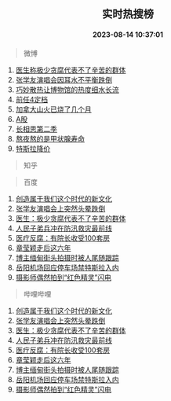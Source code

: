 <div align="center"><h2>实时热搜榜</h2><h4>2023-08-14 10:37:01</h4></div>

> 微博  

1. [医生称极少贪腐代表不了辛苦的群体](https://s.weibo.com/weibo?q=%23%E5%8C%BB%E7%94%9F%E7%A7%B0%E6%9E%81%E5%B0%91%E8%B4%AA%E8%85%90%E4%BB%A3%E8%A1%A8%E4%B8%8D%E4%BA%86%E8%BE%9B%E8%8B%A6%E7%9A%84%E7%BE%A4%E4%BD%93%23&t=31&band_rank=1&Refer=top)<br />
2. [张学友演唱会因耳水不平衡跌倒](https://s.weibo.com/weibo?q=%23%E5%BC%A0%E5%AD%A6%E5%8F%8B%E6%BC%94%E5%94%B1%E4%BC%9A%E5%9B%A0%E8%80%B3%E6%B0%B4%E4%B8%8D%E5%B9%B3%E8%A1%A1%E8%B7%8C%E5%80%92%23&t=31&band_rank=2&Refer=top)<br />
3. [巧妙散热让博物馆的热度细水长流](https://s.weibo.com/weibo?q=%23%E5%B7%A7%E5%A6%99%E6%95%A3%E7%83%AD%E8%AE%A9%E5%8D%9A%E7%89%A9%E9%A6%86%E7%9A%84%E7%83%AD%E5%BA%A6%E7%BB%86%E6%B0%B4%E9%95%BF%E6%B5%81%23&t=31&band_rank=3&Refer=top)<br />
4. [前任4定档](https://s.weibo.com/weibo?q=%23%E5%89%8D%E4%BB%BB4%E5%AE%9A%E6%A1%A3%23&t=31&band_rank=4&Refer=top)<br />
5. [加拿大山火已烧了几个月](https://s.weibo.com/weibo?q=%E5%8A%A0%E6%8B%BF%E5%A4%A7%E5%B1%B1%E7%81%AB%E5%B7%B2%E7%83%A7%E4%BA%86%E5%87%A0%E4%B8%AA%E6%9C%88&t=31&band_rank=5&Refer=top)<br />
6. [A股](https://s.weibo.com/weibo?q=A%E8%82%A1&t=31&band_rank=6&Refer=top)<br />
7. [长相思第二季](https://s.weibo.com/weibo?q=%E9%95%BF%E7%9B%B8%E6%80%9D%E7%AC%AC%E4%BA%8C%E5%AD%A3&t=31&band_rank=7&Refer=top)<br />
8. [熬夜熬的是甲状腺寿命](https://s.weibo.com/weibo?q=%23%E7%86%AC%E5%A4%9C%E7%86%AC%E7%9A%84%E6%98%AF%E7%94%B2%E7%8A%B6%E8%85%BA%E5%AF%BF%E5%91%BD%23&t=31&band_rank=8&Refer=top)<br />
9. [特斯拉降价](https://s.weibo.com/weibo?q=%E7%89%B9%E6%96%AF%E6%8B%89%E9%99%8D%E4%BB%B7&t=31&band_rank=9&Refer=top)<br />

> 知乎  


> 百度  

1. [创造属于我们这个时代的新文化](https://www.baidu.com/s?wd=%E5%88%9B%E9%80%A0%E5%B1%9E%E4%BA%8E%E6%88%91%E4%BB%AC%E8%BF%99%E4%B8%AA%E6%97%B6%E4%BB%A3%E7%9A%84%E6%96%B0%E6%96%87%E5%8C%96&sa=fyb_news&rsv_dl=fyb_news)<br />
2. [张学友演唱会上突然头晕跌倒](https://www.baidu.com/s?wd=%E5%BC%A0%E5%AD%A6%E5%8F%8B%E6%BC%94%E5%94%B1%E4%BC%9A%E4%B8%8A%E7%AA%81%E7%84%B6%E5%A4%B4%E6%99%95%E8%B7%8C%E5%80%92&sa=fyb_news&rsv_dl=fyb_news)<br />
3. [医生：极少贪腐代表不了辛苦的群体](https://www.baidu.com/s?wd=%E5%8C%BB%E7%94%9F%EF%BC%9A%E6%9E%81%E5%B0%91%E8%B4%AA%E8%85%90%E4%BB%A3%E8%A1%A8%E4%B8%8D%E4%BA%86%E8%BE%9B%E8%8B%A6%E7%9A%84%E7%BE%A4%E4%BD%93&sa=fyb_news&rsv_dl=fyb_news)<br />
4. [人民子弟兵冲在防汛救灾最前线](https://www.baidu.com/s?wd=%E4%BA%BA%E6%B0%91%E5%AD%90%E5%BC%9F%E5%85%B5%E5%86%B2%E5%9C%A8%E9%98%B2%E6%B1%9B%E6%95%91%E7%81%BE%E6%9C%80%E5%89%8D%E7%BA%BF&sa=fyb_news&rsv_dl=fyb_news)<br />
5. [医疗反腐：有院长收受100套房](https://www.baidu.com/s?wd=%E5%8C%BB%E7%96%97%E5%8F%8D%E8%85%90%EF%BC%9A%E6%9C%89%E9%99%A2%E9%95%BF%E6%94%B6%E5%8F%97100%E5%A5%97%E6%88%BF&sa=fyb_news&rsv_dl=fyb_news)<br />
6. [章莹颖走后这六年](https://www.baidu.com/s?wd=%E7%AB%A0%E8%8E%B9%E9%A2%96%E8%B5%B0%E5%90%8E%E8%BF%99%E5%85%AD%E5%B9%B4&sa=fyb_news&rsv_dl=fyb_news)<br />
7. [博主缅甸街头拍摄时被人尾随跟踪](https://www.baidu.com/s?wd=%E5%8D%9A%E4%B8%BB%E7%BC%85%E7%94%B8%E8%A1%97%E5%A4%B4%E6%8B%8D%E6%91%84%E6%97%B6%E8%A2%AB%E4%BA%BA%E5%B0%BE%E9%9A%8F%E8%B7%9F%E8%B8%AA&sa=fyb_news&rsv_dl=fyb_news)<br />
8. [岳阳机场回应停车场禁特斯拉入内](https://www.baidu.com/s?wd=%E5%B2%B3%E9%98%B3%E6%9C%BA%E5%9C%BA%E5%9B%9E%E5%BA%94%E5%81%9C%E8%BD%A6%E5%9C%BA%E7%A6%81%E7%89%B9%E6%96%AF%E6%8B%89%E5%85%A5%E5%86%85&sa=fyb_news&rsv_dl=fyb_news)<br />
9. [摄影师偶然拍到“红色精灵”闪电](https://www.baidu.com/s?wd=%E6%91%84%E5%BD%B1%E5%B8%88%E5%81%B6%E7%84%B6%E6%8B%8D%E5%88%B0%E2%80%9C%E7%BA%A2%E8%89%B2%E7%B2%BE%E7%81%B5%E2%80%9D%E9%97%AA%E7%94%B5&sa=fyb_news&rsv_dl=fyb_news)<br />

> 哔哩哔哩  

1. [创造属于我们这个时代的新文化](https://www.baidu.com/s?wd=%E5%88%9B%E9%80%A0%E5%B1%9E%E4%BA%8E%E6%88%91%E4%BB%AC%E8%BF%99%E4%B8%AA%E6%97%B6%E4%BB%A3%E7%9A%84%E6%96%B0%E6%96%87%E5%8C%96&sa=fyb_news&rsv_dl=fyb_news)<br />
2. [张学友演唱会上突然头晕跌倒](https://www.baidu.com/s?wd=%E5%BC%A0%E5%AD%A6%E5%8F%8B%E6%BC%94%E5%94%B1%E4%BC%9A%E4%B8%8A%E7%AA%81%E7%84%B6%E5%A4%B4%E6%99%95%E8%B7%8C%E5%80%92&sa=fyb_news&rsv_dl=fyb_news)<br />
3. [医生：极少贪腐代表不了辛苦的群体](https://www.baidu.com/s?wd=%E5%8C%BB%E7%94%9F%EF%BC%9A%E6%9E%81%E5%B0%91%E8%B4%AA%E8%85%90%E4%BB%A3%E8%A1%A8%E4%B8%8D%E4%BA%86%E8%BE%9B%E8%8B%A6%E7%9A%84%E7%BE%A4%E4%BD%93&sa=fyb_news&rsv_dl=fyb_news)<br />
4. [人民子弟兵冲在防汛救灾最前线](https://www.baidu.com/s?wd=%E4%BA%BA%E6%B0%91%E5%AD%90%E5%BC%9F%E5%85%B5%E5%86%B2%E5%9C%A8%E9%98%B2%E6%B1%9B%E6%95%91%E7%81%BE%E6%9C%80%E5%89%8D%E7%BA%BF&sa=fyb_news&rsv_dl=fyb_news)<br />
5. [医疗反腐：有院长收受100套房](https://www.baidu.com/s?wd=%E5%8C%BB%E7%96%97%E5%8F%8D%E8%85%90%EF%BC%9A%E6%9C%89%E9%99%A2%E9%95%BF%E6%94%B6%E5%8F%97100%E5%A5%97%E6%88%BF&sa=fyb_news&rsv_dl=fyb_news)<br />
6. [章莹颖走后这六年](https://www.baidu.com/s?wd=%E7%AB%A0%E8%8E%B9%E9%A2%96%E8%B5%B0%E5%90%8E%E8%BF%99%E5%85%AD%E5%B9%B4&sa=fyb_news&rsv_dl=fyb_news)<br />
7. [博主缅甸街头拍摄时被人尾随跟踪](https://www.baidu.com/s?wd=%E5%8D%9A%E4%B8%BB%E7%BC%85%E7%94%B8%E8%A1%97%E5%A4%B4%E6%8B%8D%E6%91%84%E6%97%B6%E8%A2%AB%E4%BA%BA%E5%B0%BE%E9%9A%8F%E8%B7%9F%E8%B8%AA&sa=fyb_news&rsv_dl=fyb_news)<br />
8. [岳阳机场回应停车场禁特斯拉入内](https://www.baidu.com/s?wd=%E5%B2%B3%E9%98%B3%E6%9C%BA%E5%9C%BA%E5%9B%9E%E5%BA%94%E5%81%9C%E8%BD%A6%E5%9C%BA%E7%A6%81%E7%89%B9%E6%96%AF%E6%8B%89%E5%85%A5%E5%86%85&sa=fyb_news&rsv_dl=fyb_news)<br />
9. [摄影师偶然拍到“红色精灵”闪电](https://www.baidu.com/s?wd=%E6%91%84%E5%BD%B1%E5%B8%88%E5%81%B6%E7%84%B6%E6%8B%8D%E5%88%B0%E2%80%9C%E7%BA%A2%E8%89%B2%E7%B2%BE%E7%81%B5%E2%80%9D%E9%97%AA%E7%94%B5&sa=fyb_news&rsv_dl=fyb_news)<br />
